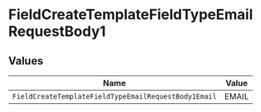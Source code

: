 # FieldCreateTemplateFieldTypeEmailRequestBody1


## Values

| Name                                                 | Value                                                |
| ---------------------------------------------------- | ---------------------------------------------------- |
| `FieldCreateTemplateFieldTypeEmailRequestBody1Email` | EMAIL                                                |